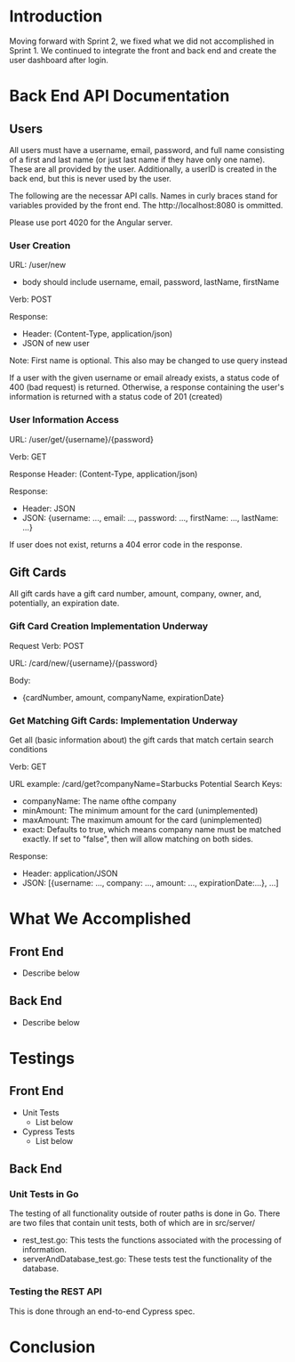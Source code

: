 # Introduction
Moving forward with Sprint 2, we fixed what we did not accomplished in Sprint 1. We continued to integrate the front and back end and create the user dashboard after login.

# Back End API Documentation
## Users

All users must have a username, email, password, and full name consisting of a first and last name (or just last name if they have only one name). These are all provided by the user. Additionally, a userID is created in the back end, but this is never used by the user.

The following are the necessar API calls. Names in curly braces stand for variables provided by the front end. The http://localhost:8080 is ommitted.

Please use port 4020 for the Angular server.

### User Creation

URL: /user/new
* body should include username, email, password, lastName, firstName

Verb: POST

Response:
* Header: (Content-Type, application/json)
* JSON of new user

Note: First name is optional. This also may be changed to use query instead

If a user with the given username or email already exists, a status code of 400 (bad request) is returned.
Otherwise, a response containing the user's information is returned with a status code of 201 (created)

### User Information Access

URL: /user/get/{username}/{password}

Verb: GET

Response Header: (Content-Type, application/json)

Response:
* Header: JSON
* JSON: {username: ..., email: ..., password: ..., firstName: ..., lastName: ...}

If user does not exist, returns a 404 error code in the response.


## Gift Cards

All gift cards have a gift card number, amount, company, owner, and, potentially, an expiration date.

### Gift Card Creation Implementation Underway

Request Verb: POST

URL: /card/new/{username}/{password}

Body: 
* {cardNumber, amount, companyName, expirationDate}

### Get Matching Gift Cards: Implementation Underway

Get all (basic information about) the gift cards that match certain search conditions

Verb: GET

URL example: /card/get?companyName=Starbucks
Potential Search Keys:
* companyName: The name ofthe company
* minAmount: The minimum amount for the card (unimplemented)
* maxAmount: The maximum amount for the card (unimplemented)
* exact: Defaults to true, which means company name must be matched exactly. If set to "false", then will allow matching on both sides.

Response:
* Header: application/JSON
* JSON: [{username: ..., company: ..., amount: ..., expirationDate:...}, ...]



# What We Accomplished
## Front End
* Describe below


## Back End
* Describe below


# Testings
## Front End 
* Unit Tests
  * List below
* Cypress Tests
  * List below


## Back End
### Unit Tests in Go
The testing of all functionality outside of router paths is done in Go. There are two files that contain unit tests, both of which are in src/server/
* rest_test.go: This tests the functions associated with the processing of information.
* serverAndDatabase_test.go: These tests test the functionality of the database.
### Testing the REST API
This is done through an end-to-end Cypress spec.


# Conclusion


